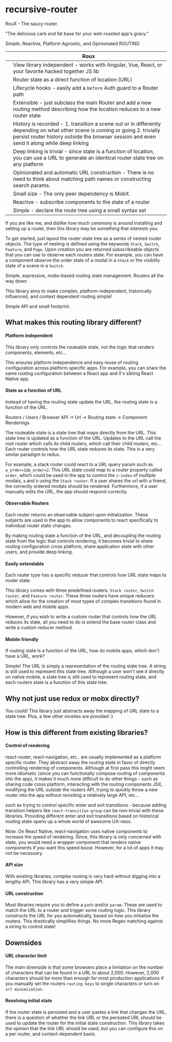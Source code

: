 # recursive-router
RouX - The saucy router.

"The delicious carb and fat base for your well-roasted app's gravy."

Simple, Reactive, Platform Agnostic, and Opinionated ROUTING

|   | Roux |
| - | ------------ |
|   | View library independent - works with Angular, Vue, React, or your favorite hacked together JS lib |
|   | Router state as a direct function of location (URL) |
|   | Lifecycle hooks - easily add a `before` Auth guard to a Router path |
|   | Extensible - just subclass the main Router and add a new routing method describing how the location reduces to a new router state |
|   | History is recorded - 1. transition a scene out or in differently depending on what other scene is coming or going 2. trivially persist router history outside the browser session and even send it along while deep linking |
|   | Deep linking is trivial - since state is a function of location, you can use a URL to generate an identical router state tree on any platform |
|   | Opinionated and automatic URL construction - There is no need to think about matching path names or constructing search params.  |
|   | Small size - The only peer dependency is MobX |
|   | Reactive - subscribe components to the state of a router |
|   | Simple - declare the route tree using a small syntax set |

If you are like me, and dislike how much ceremony is around installing and setting up a router, then this library may be something that interests you.

To get started, just layout the router state tree as a series of nested router objects. The type of nesting is defined using the keywords `Stack`, `Switch`, `Feature`, and `Page`. Upon creation you are returned subscribeable objects that you can use to observe each routers state. For example, you can have a component observe the order state of a modal in a `Stack` or the visibilty state of a scene in a `Switch`.

Simple, expressive, mobx-based routing state management. Routers all the way down

This library aims to make complex, platform-independent, historically influenced, and context dependent routing simple!

Simple API and small footprint.

## What makes this routing library different?

#### Platform independent

This library only controls the routeable state, not the logic that renders components, elements, etc...

This ensures platform independence and easy reuse of routing configuration across platform specific apps. For example, you can share the same routing configuration between a React app and it's sibling React Native app.

#### State as a function of URL

Instead of having the routing state update the URL, the routing state is a function of the URL.

Routers / Users / Browser API -> Url -> Routing state -> Component Renderings

The routeable state is a state tree that maps directly from the URL. This state tree is updated as a function of the URL. Updates to the URL call the root router which calls its child routers, which call their child routers, etc... Each router controls how the URL state reduces its state.
This is a very similar paradigm to redux.

For example, a stack router could react to a URL query param such as `a_order=1&b_order=2`. This URL state could map to a router property called `order`, which could be used in the app to control the `z-index` of multiple modals, `a` and `b` using the `Stack router`. If a user shares the url with a friend, the correctly ordered modals should be rendered. Furthermore, if a user manually edits the URL, the app should respond correctly.

#### Observable Routers

Each router returns an observable subject upon initialization. These subjects are used in the app to allow components to react specifically to individual router state changes.

By making routing state a function of the URL, and decoupling the routing state from the logic that controls rendering, it becomes trivial to share routing configuration cross platform, share application state with other users, and provide deep linking.

#### Easily extendable

Each router type has a specific reducer that controls how URL state maps to router state.

This library comes with three predefined routers: `Stack router`, `Switch router`, and `Feature router`. These three routers have unique reducers which allow for the creation of most types of complex transitions found in modern web and mobile apps.

However, if you wish to write a custom router that controls how the URL reduces its state, all you need to do is extend the base router class and write a custom reducer method.

#### Mobile friendly

If routing state is a function of the URL, how do mobile apps, which don't have a URL, work?

Simple! The URL is simply a representation of the routing state tree. A string is still used to represent this state tree. Although a user won't see it directly on native mobile, a state tree is still used to represent routing state, and each routers state is a function of this state tree.

## Why not just use redux or mobx directly?

You could! This library just abstracts away the mapping of URL state to a state tree. Plus, a few other niceties are provided :)

## How is this different from existing libraries?

#### Control of rendering

react-router, react-navigation, etc.. are usually implemented as a platform specific router. They abstract away the routing state in favor of directly controlling rendering of components. Although at first pass this might seem more idiomatic (since you can functionally compose routing of components into the app), it makes it much more difficult to do other things - such as sharing code cross platform, interacting with the routing components JSX, modifying the URL outside the routers API, trying to quickly throw a new router into the app without revisiting a relatively large API, etc...

such as trying to control specific enter and exit transitions - because adding transition helpers like `react-transition-group` can be non-trivial with these libraries. Providing different enter and exit transitions based on historical routing state opens up a whole world of awesome UX-ness.

Note: On React Native, react-navigation uses native components to increase the speed of rendering. Since, this library is only concerned with state, you would need a wrapper component that renders native components if you want this speed boost. However, for a lot of apps it may not be necessary.

#### API size

With existing libraries, complex routing is very hard without digging into a lengthy API. This library has a very simple API.

#### URL construction

Most libraries require you to define a `path` and/or `param`. These are used to match the URL to a router and trigger some routing logic. This library constructs the URL for you automatically, based on how you initialize the routers. This drastically simplifies things. No more Regex matching against a string to control state!

## Downsides

#### URL character limit

The main downside is that some browsers place a limitation on the number of characters that can be found in a URL to about 2,000. However, 2,000 characters should be more than enough for most production applications if you manually set the routers `routing keys` to single characters or turn on `url minimization`.

#### Resolving initial state

If the router state is persisted and a user pastes a link that changes the URL, there is a question of whether the link URL or the persisted URL should be used to update the router for the initial state construction. This library takes the opinion that the link URL should be used, but you can configure this on a per router, and context-dependent basis.  
